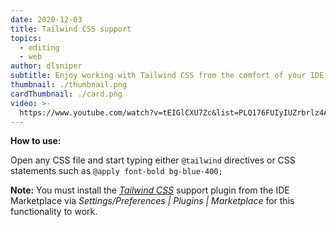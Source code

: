 ```yaml
---
date: 2020-12-03
title: Tailwind CSS support
topics:
  - editing
  - web
author: dlsniper
subtitle: Enjoy working with Tailwind CSS from the comfort of your IDE.
thumbnail: ./thumbnail.png
cardThumbnail: ./card.png
video: >-
  https://www.youtube.com/watch?v=tEIGlCXU7Zc&list=PLQ176FUIyIUZrbrlz4AY1V8VzBJKZyVlW&index=140
---
```


**How to use:**

Open any CSS file and start typing either `@tailwind` directives or CSS statements such as `@apply font-bold bg-blue-400;`

**Note:** You must install the [_Tailwind CSS_](https://plugins.jetbrains.com/plugin/15321-tailwind-css) support plugin from the IDE Marketplace via _Settings/Preferences | Plugins | Marketplace_ for this functionality to work.
